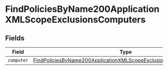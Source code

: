 # FindPoliciesByName200ApplicationXMLScopeExclusionsComputers


## Fields

| Field                                                                                                                                                                 | Type                                                                                                                                                                  | Required                                                                                                                                                              | Description                                                                                                                                                           |
| --------------------------------------------------------------------------------------------------------------------------------------------------------------------- | --------------------------------------------------------------------------------------------------------------------------------------------------------------------- | --------------------------------------------------------------------------------------------------------------------------------------------------------------------- | --------------------------------------------------------------------------------------------------------------------------------------------------------------------- |
| `computer`                                                                                                                                                            | [FindPoliciesByName200ApplicationXMLScopeExclusionsComputersComputer](../../models/operations/findpoliciesbyname200applicationxmlscopeexclusionscomputerscomputer.md) | :heavy_minus_sign:                                                                                                                                                    | N/A                                                                                                                                                                   |